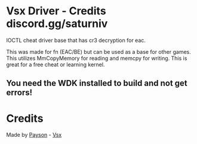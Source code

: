 # Vsx Driver - Credits discord.gg/saturniv 

IOCTL cheat driver base that has cr3 decryption for eac.

This was made for fn (EAC/BE) but can be used as a base for other games. This utilizes MmCopyMemory for reading and memcpy for writing. This is great for a free cheat or learning kernel.

## You need the WDK installed to build and not get errors!

# Credits

Made by [Payson](https://github.com/paysonism) - [Vsx](https://discord.gg/2RYMWKzX6v)

